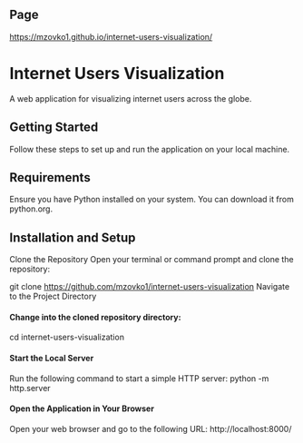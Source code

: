 ## Page
https://mzovko1.github.io/internet-users-visualization/

# Internet Users Visualization
A web application for visualizing internet users across the globe.

## Getting Started
Follow these steps to set up and run the application on your local machine.

## Requirements
Ensure you have Python installed on your system. You can download it from python.org.

## Installation and Setup
Clone the Repository
Open your terminal or command prompt and clone the repository:

git clone https://github.com/mzovko1/internet-users-visualization
Navigate to the Project Directory

#### Change into the cloned repository directory:
cd internet-users-visualization

#### Start the Local Server
Run the following command to start a simple HTTP server:
python -m http.server

#### Open the Application in Your Browser
Open your web browser and go to the following URL:
http://localhost:8000/
